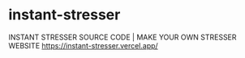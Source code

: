 # instant-stresser
INSTANT STRESSER SOURCE CODE | MAKE YOUR OWN STRESSER WEBSITE
https://instant-stresser.vercel.app/
